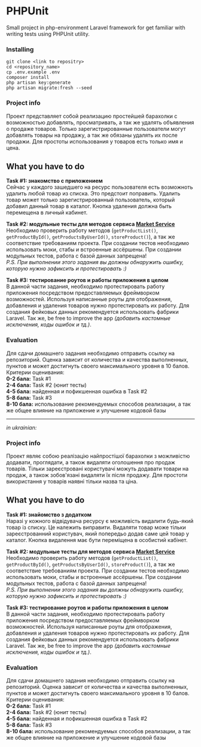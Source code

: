 # PHPUnit
Small project in php-environment Laravel framework for get familiar with writing tests using PHPUnit utility.

### Installing
```
git clone <link to repositry>
cd <repository_name>
cp .env.example .env
composer install
php artisan key:generate
php artisan migrate:fresh --seed
```

### Project info
Проект представляет собой реализацию простейшей барахолки с возможностью добавлять, просматривать, а так же удалять 
объявления о продаже товаров. Только зарегистрированные пользователи могут добавлять товары на продажу, а так же обязаны
 удалять их после продажи. Для простоты использования у товаров есть только имя и цена.

## What you have to do
**Task #1: знакомство с приложением**  
Сейчас у каждого зашедшего на ресурс пользователя есть возможноть удалить любой товар из списка. Это предстоит 
поправить. Удалить товар может только зарегистрированный пользователь, который добавил данный товар в каталог. Кнопка 
удаления должна быть перемещена в личный кабинет.
    
**Task #2: модульные тесты для методов сервиса [Market Service](https://github.com/vlvereta/PHPUnit/blob/master/app/Services/MarketService.php)**  
Необходимо проверить работу методов (`getProductList()`, `getProductById()`, `getProductsByUserId()`, 
`storeProduct()`), а так же соответствие требованиям проекта. При создании тестов необходимо использовать
моки, стабы и встроенные ассёршены. При создании модульных тестов, работа с базой данных запрещена!  
*P.S. При выполнении этого задания вы должны обнаружить ошибку, которую нужно зафиксить и протестировать :\)*

**Task #3: тестирование роутов и работы приложения в целом**  
В данной части задания, необходимо протестировать работу приложения посредством предоставляемых фреймворком возможностей. 
Используя написанные роуты для отображения, добавления и удаления товаров нужно протестировать их работу. Для создания 
фейковых данных рекомендуется использовать фабрики Laravel. Так же, be free to improve the app *(добавить кастомные исключения, 
коды ошибок и тд.)*.

### Evaluation
Для сдачи домашнего задания необходимо отправить ссылку на репозиторий. Оценка зависит от количества и качества выполненных,
 пунктов и может достигнуть своего максимального уровня в 10 балов.  
Критерии оценивания:  
**0-2 бала:** Task #1  
**2-4 бала:** Task #2 (юнит тесты)  
**4-5 бала:** найденная и пофикшенная ошибка в Task #2  
**5-8 бала:** Task #3  
**8-10 бала:** использование рекомендуемых способов реализации, а так же общее влияние на приложение и улучшение кодовой базы

---

*in ukrainian:*

### Project info
Проект являє собою реалізацію найпростішої барахолки з можливістю додавати, проглядати, а також видаляти оголошення про 
продаж товарів. Тільки зареєстровані користувачі можуть додавати товари на продаж, а також зобов'язані видаляти їх після 
продажу. Для простоти використання у товарів наявні тільки назва та ціна.

## What you have to do
**Task #1: знайомство з додатком**  
Наразі у кожного відвідувача ресурсу є можливість видалити будь-який товар із списку. Це належить виправити. Видаляти 
товар може тільки зареєстрованний користувач, який попередьо додав саме цей товар у каталог. Кнопка видалення має бути 
переміщена в особистий кабінет.
    
**Task #2: модульные тесты для методов сервиса [Market Service](https://github.com/vlvereta/PHPUnit/blob/master/app/Services/MarketService.php)**  
Необходимо проверить работу методов (`getProductList()`, `getProductById()`, `getProductsByUserId()`, 
`storeProduct()`), а так же соответствие требованиям проекта. При создании тестов необходимо использовать
моки, стабы и встроенные ассёршены. При создании модульных тестов, работа с базой данных запрещена!  
*P.S. При выполнении этого задания вы должны обнаружить ошибку, которую нужно зафиксить и протестировать :\)*

**Task #3: тестирование роутов и работы приложения в целом**  
В данной части задания, необходимо протестировать работу приложения посредством предоставляемых фреймворком возможностей. 
Используя написанные роуты для отображения, добавления и удаления товаров нужно протестировать их работу. Для создания 
фейковых данных рекомендуется использовать фабрики Laravel. Так же, be free to improve the app *(добавить кастомные исключения, 
коды ошибок и тд.)*.

### Evaluation
Для сдачи домашнего задания необходимо отправить ссылку на репозиторий. Оценка зависит от количества и качества выполненных,
 пунктов и может достигнуть своего максимального уровня в 10 балов.  
Критерии оценивания:  
**0-2 бала:** Task #1  
**2-4 бала:** Task #2 (юнит тесты)  
**4-5 бала:** найденная и пофикшенная ошибка в Task #2  
**5-8 бала:** Task #3  
**8-10 бала:** использование рекомендуемых способов реализации, а так же общее влияние на приложение и улучшение кодовой базы